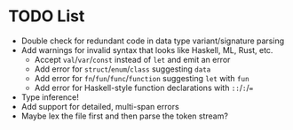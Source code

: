 # TODO List

- Double check for redundant code in data type variant/signature parsing
- Add warnings for invalid syntax that looks like Haskell, ML, Rust, etc.
  - Accept `val`/`var`/`const` instead of `let` and emit an error
  - Add error for `struct`/`enum`/`class` suggesting `data`
  - Add error for `fn`/`fun`/`func`/`function` suggesting `let` with `fun`
  - Add error for Haskell-style function declarations with `::`/`:`/`=`
- Type inference!
- Add support for detailed, multi-span errors
- Maybe lex the file first and then parse the token stream?
